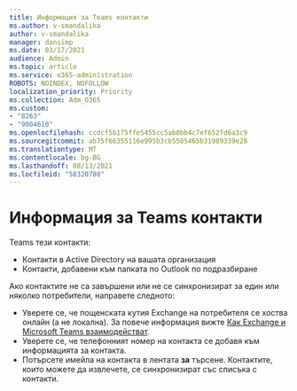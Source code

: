 ```yaml
---
title: Информация за Teams контакти
ms.author: v-smandalika
author: v-smandalika
manager: dansimp
ms.date: 03/17/2021
audience: Admin
ms.topic: article
ms.service: o365-administration
ROBOTS: NOINDEX, NOFOLLOW
localization_priority: Priority
ms.collection: Adm_O365
ms.custom:
- "8263"
- "9004610"
ms.openlocfilehash: ccdcf5b175ffe5455cc5ab0bb4c7ef652fd6a3c9
ms.sourcegitcommit: ab75f66355116e995b3cb5505465b31989339e28
ms.translationtype: MT
ms.contentlocale: bg-BG
ms.lasthandoff: 08/13/2021
ms.locfileid: "58320780"
---
```

# <a name="information-about-teams-contacts"></a>Информация за Teams контакти

Teams тези контакти:

- Контакти в Active Directory на вашата организация
- Контакти, добавени към папката по Outlook по подразбиране

Ако контактите не са завършени или не се синхронизират за един или няколко потребители, направете следното:

- Уверете се, че пощенската кутия Exchange на потребителя се хоства онлайн (а не локална). За повече информация вижте [Как Exchange и Microsoft Teams взаимодействат](https://docs.microsoft.com/microsoftteams/exchange-teams-interact).
- Уверете се, че телефонният номер на контакта се добавя към информацията за контакта.
- Потърсете имейла на контакта в лентата **за** търсене. Контактите, които можете да извлечете, се синхронизират със списъка с контакти.


